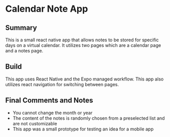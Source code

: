 # Calendar Note App

## Summary

This is a small react native app that allows notes to be stored for specific days on a virtual calendar. It utilizes two pages which are a calendar page and a notes page.

## Build

This app uses React Native and the Expo managed workflow. This app also utilizes react navigation for switching between pages.

## Final Comments and Notes

- You cannot change the month or year
- The content of the notes is randomly chosen from a preselected list and are not customizable
- This app was a small prototype for testing an idea for a mobile app
